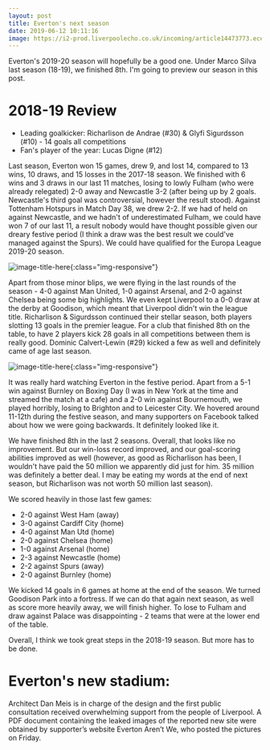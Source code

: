 ```yaml
---
layout: post
title: Everton's next season
date: 2019-06-12 10:11:16
image: https://i2-prod.liverpoolecho.co.uk/incoming/article14473773.ece/ALTERNATES/s615/JS115156827.jpg
---
```


Everton's 2019-20 season will hopefully be a good one. Under Marco Silva last season (18-19), we finished 8th. I'm going to preview our season in this post.

# 2018-19 Review
* Leading goalkicker: Richarlison de Andrae (#30) & Glyfi Sigurdsson (#10) - 14 goals all competitions
* Fan's player of the year: Lucas Digne (#12)

Last season, Everton won 15 games, drew 9, and lost 14, compared to 13 wins, 10 draws, and 15 losses in the 2017-18 season. We finished with 6 wins and 3 draws in our last 11 matches, losing to lowly Fulham (who were already relegated) 2-0 away and Newcastle 3-2 (after being up by 2 goals. Newcastle's third goal was controversial, however the result stood). Against Tottenham Hotspurs in Match Day 38, we drew 2-2. If we had of held on against Newcastle, and we hadn't of underestimated Fulham, we could have won 7 of our last 11, a result nobody would have thought possible given our dreary festive period (I think a draw was the best result we could've managed against the Spurs). We could have qualified for the Europa League 2019-20 season.

![image-title-here](https://www.straitstimes.com/sites/default/files/styles/article_pictrure_780x520_/public/articles/2019/04/21/yq-everton-21042019.jpg?itok=oXjIwK3D&timestamp=1555858763){:class="img-responsive"}

Apart from those minor blips, we were flying in the last rounds of the season - 4-0 against Man United, 1-0 against Arsenal, and 2-0 against Chelsea being some big highlights. We even kept Liverpool to a 0-0 draw at the derby at Goodison, which meant that Liverpool didn't win the league title. Richarlison & Sigurdsson continued their stellar season, both players slotting 13 goals in the premier league. For a club that finished 8th on the table, to have 2 players kick 28 goals in all competitions between them is really good. Dominic Calvert-Lewin (#29) kicked a few as well and definitely came of age last season.

![image-title-here](https://cdn.vox-cdn.com/thumbor/uKiXdDEv8KNIZoJi4nMU2JLF1TE=/0x0:3000x2046/1200x800/filters:focal(1410x155:1890x635)/cdn.vox-cdn.com/uploads/chorus_image/image/63647928/1144143645.jpg.5.jpg){:class="img-responsive"}

It was really hard watching Everton in the festive period. Apart from a 5-1 win against Burnley on Boxing Day (I was in New York at the time and streamed the match at a cafe) and a 2-0 win against Bournemouth, we played horribly, losing to Brighton and to Leicester City. We hovered around 11-12th during the festive season, and many supporters on Facebook talked about how we were going backwards. It definitely looked like it.

We have finished 8th in the last 2 seasons. Overall, that looks like no improvement. But our win-loss record improved, and our goal-scoring abilities improved as well (however, as good as Richarlison has been, I wouldn't have paid the 50 million we apparently did just for him. 35 million was definitely a better deal. I may be eating my words at the end of next season, but Richarlison was not worth 50 million last season). 

We scored heavily in those last few games:

* 2-0 against West Ham (away)
* 3-0 against Cardiff City (home)
* 4-0 against Man Utd (home)
* 2-0 against Chelsea (home)
* 1-0 against Arsenal (home)
* 2-3 against Newcastle (home)
* 2-2 against Spurs (away)
* 2-0 against Burnley (home)

We kicked 14 goals in 6 games at home at the end of the season. We turned Goodison Park into a fortress. If we can do that again next season, as well as score more heavily away, we will finish higher. To lose to Fulham and draw against Palace was disappointing - 2 teams that were at the lower end of the table. 

Overall, I think we took great steps in the 2018-19 season. But more has to be done.

# Everton's new stadium:

Architect Dan Meis is in charge of the design and the first public consultation received overwhelming support from the people of Liverpool. A PDF document containing the leaked images of the reported new site were obtained by supporter’s website Everton Aren’t We, who posted the pictures on Friday.
